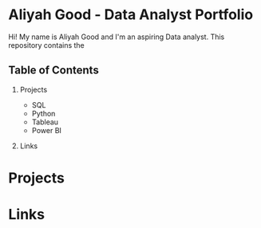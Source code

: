 # Aliyah Good - Data Analyst Portfolio

Hi! My name is Aliyah Good and I'm an aspiring Data analyst. This repository contains the 

## Table of Contents

  1. Projects
     - SQL
     - Python
     - Tableau
     - Power BI
    
  2. Links
  
# Projects

# Links


